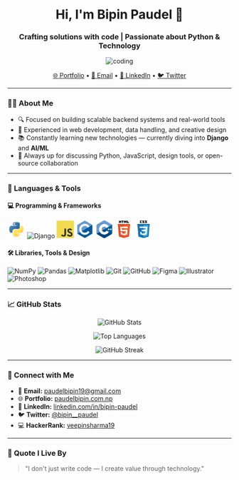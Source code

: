 <h1 align="center">Hi, I'm Bipin Paudel 👋</h1>
<h3 align="center">Crafting solutions with code | Passionate about Python & Technology</h3>

<p align="center">
  <img src="https://media.istockphoto.com/id/1356364287/photo/close-up-focus-on-persons-hands-typing-on-the-desktop-computer-backlit-keyboard-screens-show.jpg?s=612x612&w=0&k=20&c=ijjq-DLNxIaPuGvIX8k06IZxMAjGpyJeboaV_byCX9k=" alt="coding" width="500" />
</p>

<p align="center">
  <a href="https://paudelbipin.com.np" target="_blank">🌐 Portfolio</a> •
  <a href="mailto:paudelbipin19@gmail.com">📧 Email</a> •
  <a href="https://linkedin.com/in/bipin-paudel" target="_blank">💼 LinkedIn</a> •
  <a href="https://twitter.com/bipin__paudel" target="_blank">🐦 Twitter</a>
</p>

---

### 🧑‍💻 About Me

- 🔍 Focused on building scalable backend systems and real-world tools  
- 💼 Experienced in web development, data handling, and creative design  
- 📚 Constantly learning new technologies — currently diving into **Django** and **AI/ML**
- 💬 Always up for discussing Python, JavaScript, design tools, or open-source collaboration

---

### 🚀 Languages & Tools

#### 💻 Programming & Frameworks
<p align="left">
  <img src="https://raw.githubusercontent.com/devicons/devicon/master/icons/python/python-original.svg" alt="Python" width="40" height="40"/>
  <img src="https://cdn.worldvectorlogo.com/logos/django.svg" alt="Django" width="40" height="40"/>
  <img src="https://raw.githubusercontent.com/devicons/devicon/master/icons/javascript/javascript-original.svg" alt="JavaScript" width="40" height="40"/>
  <img src="https://raw.githubusercontent.com/devicons/devicon/master/icons/c/c-original.svg" alt="C" width="40" height="40"/>
  <img src="https://raw.githubusercontent.com/devicons/devicon/master/icons/cplusplus/cplusplus-original.svg" alt="C++" width="40" height="40"/>
  <img src="https://raw.githubusercontent.com/devicons/devicon/master/icons/html5/html5-original-wordmark.svg" alt="HTML5" width="40" height="40"/>
  <img src="https://raw.githubusercontent.com/devicons/devicon/master/icons/css3/css3-original-wordmark.svg" alt="CSS3" width="40" height="40"/>
</p>

#### 🛠️ Libraries, Tools & Design
<p align="left">
  <img src="https://cdn.jsdelivr.net/gh/devicons/devicon/icons/numpy/numpy-original.svg" alt="NumPy" width="40" height="40"/>
  <img src="https://cdn.jsdelivr.net/gh/devicons/devicon/icons/pandas/pandas-original.svg" alt="Pandas" width="40" height="40"/>
  <img src="https://upload.wikimedia.org/wikipedia/commons/8/84/Matplotlib_icon.svg" alt="Matplotlib" width="40" height="40"/>
  <img src="https://www.vectorlogo.zone/logos/git-scm/git-scm-icon.svg" alt="Git" width="40" height="40"/>
  <img src="https://github.githubassets.com/images/modules/logos_page/GitHub-Mark.png" alt="GitHub" width="40" height="40"/>
  <img src="https://www.vectorlogo.zone/logos/figma/figma-icon.svg" alt="Figma" width="40" height="40"/>
  <img src="https://www.vectorlogo.zone/logos/adobe_illustrator/adobe_illustrator-icon.svg" alt="Illustrator" width="40" height="40"/>
  <img src="https://cdn.jsdelivr.net/gh/devicons/devicon/icons/photoshop/photoshop-line.svg" alt="Photoshop" width="40" height="40"/>
</p>

---

### 📈 GitHub Stats

<p align="center">
  <img src="https://github-readme-stats.vercel.app/api?username=bipin-paudel&show_icons=true&theme=default" alt="GitHub Stats" />
</p>

<p align="center">
  <img src="https://github-readme-stats.vercel.app/api/top-langs/?username=bipin-paudel&layout=compact&theme=default" alt="Top Languages" />
</p>

<p align="center">
  <img src="https://streak-stats.demolab.com?user=bipin-paudel&theme=default" alt="GitHub Streak" />
</p>

---

### 🤝 Connect with Me

- 📧 **Email:** [paudelbipin19@gmail.com](mailto:paudelbipin19@gmail.com)  
- 🌐 **Portfolio:** [paudelbipin.com.np](https://paudelbipin.com.np)  
- 💼 **LinkedIn:** [linkedin.com/in/bipin-paudel](https://linkedin.com/in/bipin-paudel)  
- 🐦 **Twitter:** [@bipin__paudel](https://twitter.com/bipin__paudel)  
- 💻 **HackerRank:** [veepinsharma19](https://www.hackerrank.com/veepinsharma19)

---

### 🧠 Quote I Live By

> "I don't just write code — I create value through technology."
